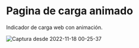 # Pagina de carga animado
Indicador de carga web con animación.

![Captura desde 2022-11-18 00-25-37](https://user-images.githubusercontent.com/94599042/202656470-1becb186-b753-41cd-b507-4bbe8b423eec.png)
